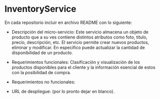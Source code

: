 # InventoryService

En cada repositorio incluir en archivo README con lo siguiente:

- Descripción del micro-servicio: 
  Este servicio almacena un objeto de producto que a su ves contiene distintos atributos como foto, titulo, precio, descripción, etc.
  El servicio permite crear nuevos productos, eliminar y modificar. En especifico puede actualizar la cantidad de disponibilidad de un producto.

- Requerimientos funcionales:
  Clasificación y visualización de los productos disponibles para el cliente y la información esencial de estos con la posibilidad de compra.
  
- Requerimientos no funcionales:

- URL de despliegue: (por lo pronto dejar en blanco).
